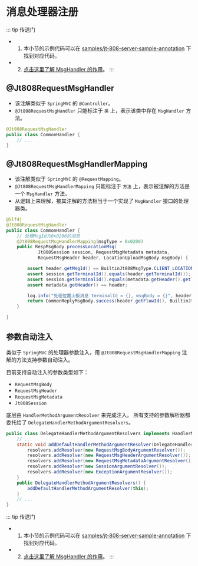 # 消息处理器注册

::: tip 传送门
- 1. 本小节的示例代码可以在 [samples/jt-808-server-sample-annotation](https://github.com/hylexus/jt-framework/tree/master/samples/jt-808-server-sample-annotation) 下找到对应代码。
- 2. [点击这里了解 MsgHandler 的作用](../basic/customized.md#msghandler)。
:::

## @Jt808RequestMsgHandler

- 该注解类似于 `SpringMVC` 的 `@Controller`。
- `@Jt808RequestMsgHandler` 只能标注于 `类` 上，表示该类中存在 `MsgHandler` 方法。

```java
@Jt808RequestMsgHandler
public class CommonHandler {
    // ...
}
```

## @Jt808RequestMsgHandlerMapping

- 该注解类似于 `SpringMVC` 的 `@RequestMapping`。
- `@Jt808RequestMsgHandlerMapping` 只能标注于 `方法` 上，表示被注解的方法是一个 `MsgHandler` 方法。
- 从逻辑上来理解，被其注解的方法相当于一个实现了 `MsgHandler` 接口的处理器类。

```java
@Slf4j
@Jt808RequestMsgHandler
public class CommonHandler {
    // 处理MsgId为0x0200的消息
    @Jt808RequestMsgHandlerMapping(msgType = 0x0200)
    public RespMsgBody processLocationMsg(
            Jt808Session session, RequestMsgMetadata metadata,
            RequestMsgHeader header, LocationUploadMsgBody msgBody) {

        assert header.getMsgId() == BuiltinJt808MsgType.CLIENT_LOCATION_INFO_UPLOAD.getMsgId();
        assert session.getTerminalId().equals(header.getTerminalId());
        assert session.getTerminalId().equals(metadata.getHeader().getTerminalId());
        assert metadata.getHeader() == header;

        log.info("处理位置上报消息 terminalId = {}, msgBody = {}", header.getTerminalId(), msgBody);
        return CommonReplyMsgBody.success(header.getFlowId(), BuiltinJt808MsgType.CLIENT_LOCATION_INFO_UPLOAD);
    }

}
```

## 参数自动注入

类似于 `SpringMVC` 的处理器参数注入，用 `@Jt808RequestMsgHandlerMapping` 注解的方法支持参数自动注入。

目前支持自动注入的参数类型如下：

- `RequestMsgBody`
- `RequestMsgHeader`
- `RequestMsgMetadata`
- `Jt808Session`

底层由 `HandlerMethodArgumentResolver` 来完成注入。
所有支持的参数解析器都委托给了 `DelegateHandlerMethodArgumentResolvers`。

```java
public class DelegateHandlerMethodArgumentResolvers implements HandlerMethodArgumentResolver {
    // ...
    static void addDefaultHandlerMethodArgumentResolver(DelegateHandlerMethodArgumentResolvers resolvers) {
        resolvers.addResolver(new RequestMsgBodyArgumentResolver());
        resolvers.addResolver(new RequestMsgHeaderArgumentResolver());
        resolvers.addResolver(new RequestMsgMetadataArgumentResolver());
        resolvers.addResolver(new SessionArgumentResolver());
        resolvers.addResolver(new ExceptionArgumentResolver());
    }
    public DelegateHandlerMethodArgumentResolvers() {
        addDefaultHandlerMethodArgumentResolver(this);
    }
    // ...
}
```

::: tip 传送门
- 1. 本小节的示例代码可以在 [samples/jt-808-server-sample-annotation](https://github.com/hylexus/jt-framework/tree/master/samples/jt-808-server-sample-annotation) 下找到对应代码。
- 2. [点击这里了解 MsgHandler 的作用](../basic/customized.md#msghandler)。
:::
